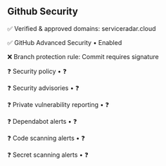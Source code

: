 ## Github Security

✅ Verified & approved domains: serviceradar.cloud

✅  GitHub Advanced Security • Enabled

❌️ Branch protection rule: Commit requires signature

❓ Security policy • ❓

❓ Security advisories • ❓

❓ Private vulnerability reporting • ❓

❓ Dependabot alerts • ❓

❓ Code scanning alerts • ❓

❓ Secret scanning alerts • ❓